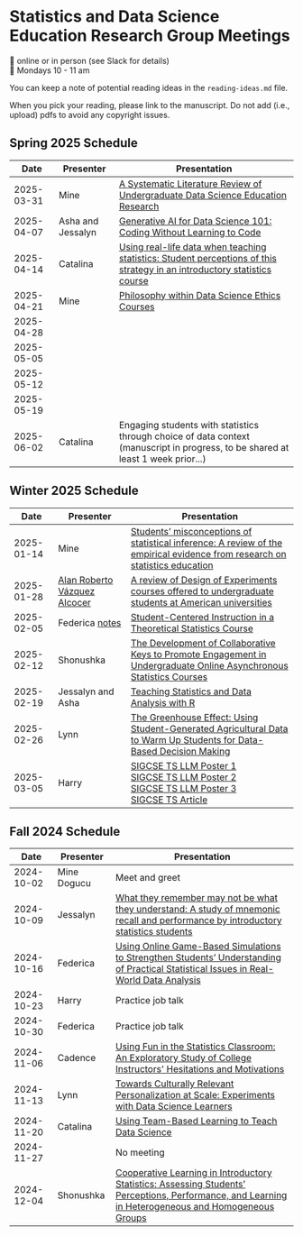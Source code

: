 # Statistics and Data Science Education Research Group Meetings

:pushpin: online or in person (see Slack for details)   
:calendar: Mondays 10 - 11 am

You can keep a note of potential reading ideas in the `reading-ideas.md` file. 

When you pick your reading, please link to the manuscript. Do not add (i.e., upload) pdfs to avoid any copyright issues. 

## Spring 2025 Schedule

| Date | Presenter | Presentation |
|------|-----------|---------|
|2025-03-31|Mine|[A Systematic Literature Review of Undergraduate Data Science Education Research](https://arxiv.org/abs/2403.03387)|
|2025-04-07|Asha and Jessalyn|[Generative AI for Data Science 101: Coding Without Learning to Code](https://www.tandfonline.com/doi/full/10.1080/26939169.2024.2432397)|
|2025-04-14|Catalina|[Using real-life data when teaching statistics: Student perceptions of this strategy in an introductory statistics course](https://doi.org/10.52041/serj.v12i2.304)|
|2025-04-21|Mine|[Philosophy within Data Science Ethics Courses](https://www.tandfonline.com/doi/full/10.1080/26939169.2024.2394542)|
|2025-04-28|||
|2025-05-05|||
|2025-05-12|||
|2025-05-19|||
|2025-06-02|Catalina|Engaging students with statistics through choice of data context (manuscript in progress, to be shared at least 1 week prior...)|

## Winter 2025 Schedule

| Date | Presenter | Presentation |
|------|-----------|---------|
|2025-01-14|Mine  |[Students’ misconceptions of statistical inference: A review of the empirical evidence from research on statistics education](https://www.sciencedirect.com/science/article/abs/pii/S1747938X07000164?via%3Dihub) | 
|2025-01-28|[Alan Roberto Vázquez Alcocer](https://research.tec.mx/vivo-tec/display/PID_115457)  |[A review of Design of Experiments courses offered to undergraduate students at American universities](https://www.tandfonline.com/doi/abs/10.1080/00031305.2024.2368803) | 
|2025-02-05|  Federica [notes](https://github.com/mdogucu/group-meetings/blob/main/discussion-notes/student-centered-theory.qmd)| [Student-Centered Instruction in a Theoretical Statistics Course](https://www.tandfonline.com/doi/full/10.1080/10691898.2009.11889530#d1e94) | 
|2025-02-12| Shonushka | [The Development of Collaborative Keys to Promote Engagement in Undergraduate Online Asynchronous Statistics Courses](https://www.tandfonline.com/doi/full/10.1080/26939169.2024.2448465) |
|2025-02-19| Jessalyn and Asha | [Teaching Statistics and Data Analysis with R](https://www.tandfonline.com/doi/full/10.1080/26939169.2022.2089410#abstract) |
|2025-02-26| Lynn | [The Greenhouse Effect: Using Student-Generated Agricultural Data to Warm Up Students for Data-Based Decision Making](https://www.tandfonline.com/doi/full/10.1080/26939169.2024.2441672#abstract) |
|2025-03-05| Harry | [SIGCSE TS LLM Poster 1](https://dl.acm.org/doi/pdf/10.1145/3641555.3705253) <br> [SIGCSE TS LLM Poster 2](https://dl.acm.org/doi/pdf/10.1145/3641555.3705175) <br> [SIGCSE TS LLM Poster 3](https://dl.acm.org/doi/pdf/10.1145/3641555.3705245) <br> [SIGCSE TS Article](https://dl.acm.org/doi/pdf/10.1145/3641554.3701864) |



## Fall 2024 Schedule

| Date | Presenter | Presentation |
|------|-----------|---------|
|2024-10-02| Mine Dogucu | Meet and greet| 
|2024-10-09| Jessalyn | [What they remember may not be what they understand: A study of mnemonic recall and performance by introductory statistics students](https://www.tandfonline.com/doi/full/10.1080/26939169.2024.2334905) |
|2024-10-16| Federica | [Using Online Game-Based Simulations to Strengthen Students’ Understanding of Practical Statistical Issues in Real-World Data Analysis](https://www.tandfonline.com/doi/full/10.1080/00031305.2015.1075421?casa_token=7mvhs7P--GcAAAAA%3AcOx6fM8srz4nxDwmLAuOVCrKPxx36MrkqHO4E98fYps0Sun_le0NymklPTd3H-7SG4BpQ9-FLFb0eg) |
|2024-10-23| Harry  | Practice job talk |
|2024-10-30| Federica | Practice job talk |
|2024-11-06| Cadence | [Using Fun in the Statistics Classroom: An Exploratory Study of College Instructors' Hesitations and Motivations](https://www.tandfonline.com/doi/abs/10.1080/10691898.2013.11889659) |
|2024-11-13| Lynn | [Towards Culturally Relevant Personalization at Scale: Experiments with Data Science Learners](https://link.springer.com/article/10.1007/s40593-021-00262-2)|
|2024-11-20| Catalina | [Using Team-Based Learning to Teach Data Science](https://doi.org/10.1080/26939169.2021.1971587) |
|2024-11-27||No meeting|
|2024-12-04|Shonushka|[Cooperative Learning in Introductory Statistics: Assessing Students’ Perceptions, Performance, and Learning in Heterogeneous and Homogeneous Groups](https://www.tandfonline.com/doi/full/10.1080/26939169.2024.2302175)|
